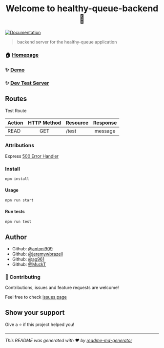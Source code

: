 <h1 align="center">Welcome to healthy-queue-backend 👋</h1>

<p>
  <a href="https://github.com/healthy-queue/Documentation" target="_blank">
    <img alt="Documentation" src="https://img.shields.io/badge/documentation-yes-brightgreen.svg" />
  </a>
</p>

> backend server for the healthy-queue application

### 🏠 [Homepage](https://github.com/healthy-queue)

### ✨ [Demo](#blank)

### ✨ [Dev Test Server](https://healthy-queue-test.herokuapp.com/)

## Routes

Test Route

|   Action    |  HTTP Method  |      Resource     |    Response     |
|-------------|:-------------:|:------------------|:---------------:|
|   READ      |      GET      | /test             | message         |

### Attributions

Express [500 Error Handler](https://expressjs.com/en/guide/error-handling.html)

### Install

```sh
npm install
```

#### Usage

```sh
npm run start
```

#### Run tests

```sh
npm run test
```

## Author

* Github: [@antoni909](https://github.com/antoni909)
* Github: [@jeremywbrazell](https://github.com/jeremywbrazell)
* Github: [@ag961](https://github.com/ag961)
* Github: [@MuckT](https://github.com/MuckT)

### 🤝 Contributing

Contributions, issues and feature requests are welcome!

Feel free to check [issues page](https://github.com/healthy-queue/back-end/issues)

## Show your support

Give a ⭐️ if this project helped you!

***
_This README was generated with ❤️ by [readme-md-generator](https://github.com/kefranabg/readme-md-generator)_
